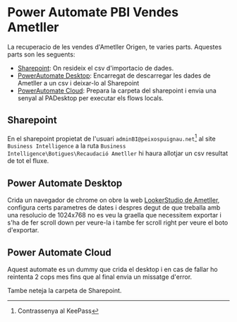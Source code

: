 # Power Automate PBI Vendes Ametller

La recuperacio de les vendes d'Ametller Origen, te varies parts. Aquestes parts son les seguents:

- [Sharepoint](#sharepoint): On resideix el csv d'importacio de dades.
- [PowerAutomate Desktop](#power-automate-desktop): Encarregat de descarregar les dades de Ametller a un csv i deixar-lo al Sharepoint
- [PowerAutomate Cloud](#power-automate-cloud): Prepara la carpeta del sharepoint i envia una senyal al PADesktop per executar els flows locals.

## Sharepoint

En el sharepoint propietat de l'usuari `adminBI@peixospuignau.net`[^pwd] al site `Business Intelligence` a la ruta `Business Intelligence\Botigues\Recaudació Ametller` hi haura allotjar un csv resultat de tot el fluxe.

## Power Automate Desktop

Crida un navegador de chrome on obre la web [LookerStudio de Ametller](https://lookerstudio.google.com/reporting/1wFBG0DiRJ2XRU5y4Ydl5R3IKNLAoZ3Ru/page/ROS2), configura certs parametres de dates i despres degut de que treballa amb una resolucio de 1024x768 no es veu la graella que necessitem exportar i s'ha de fer scroll down per veure-la i tambe fer scroll right per veure el boto d'exportar.

## Power Automate Cloud

Aquest automate es un dummy que crida el desktop i en cas de fallar ho reintenta 2 cops mes fins que al final envia un missatge d'error.

Tambe neteja la carpeta de Sharepoint.

[^pwd]: Contrassenya al KeePass
